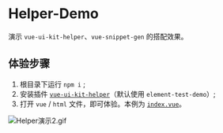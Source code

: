 # Helper-Demo

演示 `vue-ui-kit-helper`、`vue-snippet-gen` 的搭配效果。

## 体验步骤

1. 根目录下运行 `npm i` ;
2. 安装插件 [`vue-ui-kit-helper`](https://marketplace.visualstudio.com/items?itemName=engvuchen.vue-ui-kit-helper)（默认使用 `element-test-demo`）;
3. 打开 `vue` / `html` 文件，即可体验。本例为 [`index.vue`](./index.vue)。

![Helper演示2.gif](https://i.loli.net/2021/09/10/8QW2SaC1pczILGr.gif)
